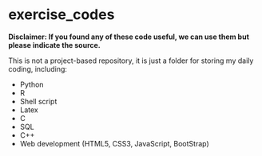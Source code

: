 # exercise_codes

**Disclaimer: If you found any of these code useful, we can use them but please indicate the source.**

This is not a project-based repository, it is just a folder for storing my daily coding, including:

* Python
* R
* Shell script
* Latex
* C
* SQL
* C++
* Web development (HTML5, CSS3, JavaScript, BootStrap)






